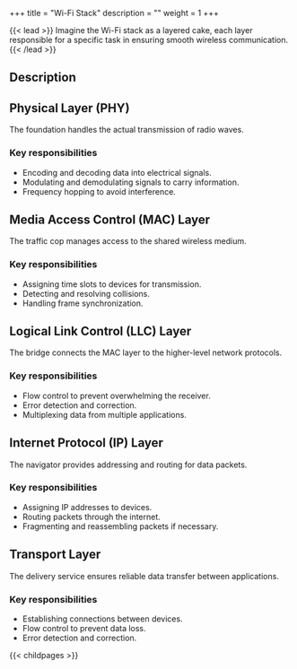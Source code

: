 +++
title = "Wi-Fi Stack"
description = ""
weight = 1
+++


{{< lead >}}
Imagine the Wi-Fi stack as a layered cake, each layer responsible for a specific task in ensuring smooth wireless communication.
{{< /lead >}}

## Description

## Physical Layer (PHY)
The foundation handles the actual transmission of radio waves.
### Key responsibilities
- Encoding and decoding data into electrical signals.
- Modulating and demodulating signals to carry information.
- Frequency hopping to avoid interference.
## Media Access Control (MAC) Layer
The traffic cop manages access to the shared wireless medium.   
### Key responsibilities
- Assigning time slots to devices for transmission.
- Detecting and resolving collisions.
- Handling frame synchronization.
## Logical Link Control (LLC) Layer
The bridge connects the MAC layer to the higher-level network protocols.
### Key responsibilities
- Flow control to prevent overwhelming the receiver.
- Error detection and correction.
- Multiplexing data from multiple applications.
## Internet Protocol (IP) Layer
The navigator provides addressing and routing for data packets.
### Key responsibilities
- Assigning IP addresses to devices.
- Routing packets through the internet.
- Fragmenting and reassembling packets if necessary.
## Transport Layer
The delivery service ensures reliable data transfer between applications.
### Key responsibilities
- Establishing connections between devices.
- Flow control to prevent data loss.
- Error detection and correction.

{{< childpages >}}
